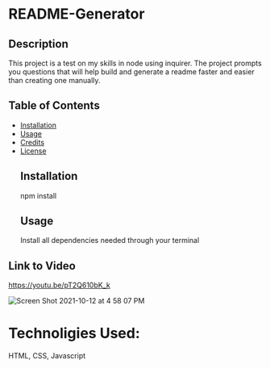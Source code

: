 # README-Generator
  ## Description
  This project is a test on my skills in node using inquirer. The project prompts you questions that will help build and generate a readme faster and easier than creating one manually.
  ## Table of Contents
- [Installation](#installation)
- [Usage](#usage)
- [Credits](#credits)
- [License](#license)
  ## Installation
  npm install
  ## Usage
  Install all dependencies needed through your terminal
  
## Link to Video
https://youtu.be/pT2Q610bK_k

![Screen Shot 2021-10-12 at 4 58 07 PM](https://user-images.githubusercontent.com/78561316/137044713-375ad616-b31d-4b1f-98ea-99c687e1c1c9.png)

# Technoligies Used:
HTML, CSS, Javascript
